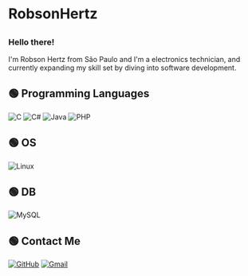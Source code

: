 #  **RobsonHertz**
##
###  Hello there!

I'm Robson Hertz from São Paulo and I'm a electronics technician, and currently expanding my skill set by diving into software development.


## 🟢 Programming Languages


![C](https://img.shields.io/badge/C-black?style=for-the-badge&logo=c&logoColor=20C20E)
![C#](https://img.shields.io/badge/C%23-black?style=for-the-badge&logo=c-sharp&logoColor=20C20E)
![Java](https://img.shields.io/badge/java-black.svg?style=for-the-badge&logo=openjdk&logoColor=20C20E)
![PHP](https://img.shields.io/badge/PHP-black?style=for-the-badge&logo=php&logoColor=20C20E)

## 🟢 OS

![Linux](https://img.shields.io/badge/Linux-000000?style=for-the-badge&logo=linux&logoColor=20C20E)

## 🟢 DB
![MySQL](https://img.shields.io/badge/MySQL-000000?style=for-the-badge&logo=mysql&logoColor=20C20E)

## 🟢 Contact Me

[![GitHub](https://img.shields.io/badge/GitHub-000000?style=for-the-badge&logo=github&logoColor=20C20E)](https://github.com/RobsonHertz)
[![Gmail](https://img.shields.io/badge/Gmail-000000?style=for-the-badge&logo=gmail&logoColor=20C20E)](mailto:robson3hz@gmail.com)
